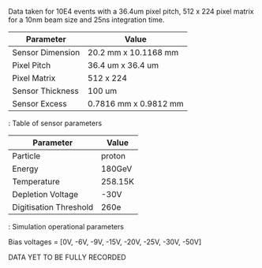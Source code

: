Data taken for 10E4 events with a 36.4um pixel pitch, 512 x 224 pixel matrix for a 10nm beam size and 25ns integration time.

| Parameter        | Value                     |
|------------------|---------------------------|
| Sensor Dimension | 20.2 mm x 10.1168 mm      |
| Pixel Pitch      | 36.4 um x 36.4 um         |
| Pixel Matrix     | 512 x 224                 |
| Sensor Thickness | 100 um                    |
| Sensor Excess    | 0.7816 mm x 0.9812 mm     |


: Table of sensor parameters


| Parameter              | Value   |
|------------------------|---------|
| Particle               | proton  |
| Energy                 | 180GeV  |
| Temperature            | 258.15K |
| Depletion Voltage      | -30V    |
| Digitisation Threshold | 260e    |

: Simulation operational parameters

Bias voltages = [0V, -6V, -9V, -15V, -20V, -25V, -30V, -50V]

DATA YET TO BE FULLY RECORDED